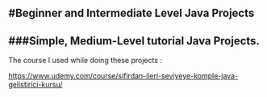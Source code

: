 #Beginner and Intermediate Level Java Projects
---------------------------------------------
###Simple, Medium-Level tutorial Java Projects.
----------------------------------------------
 The course I used while doing these projects :
 
 https://www.udemy.com/course/sifirdan-ileri-seviyeye-komple-java-gelistirici-kursu/

